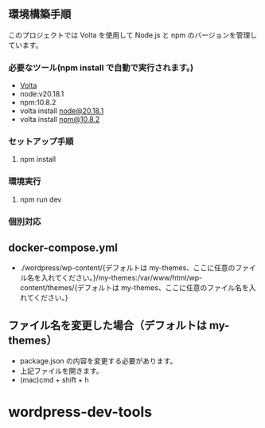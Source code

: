 ## 環境構築手順

このプロジェクトでは Volta を使用して Node.js と npm のバージョンを管理しています。

### 必要なツール(npm install で自動で実行されます。)

- [Volta](https://volta.sh/)
- node:v20.18.1
- npm:10.8.2
- volta install node@20.18.1
- volta install npm@10.8.2

### セットアップ手順

1. npm install

### 環境実行

1. npm run dev

### 個別対応

## docker-compose.yml

- ./wordpress/wp-content/{デフォルトは my-themes、ここに任意のファイル名を入れてください。}/my-themes:/var/www/html/wp-content/themes/{デフォルトは my-themes、ここに任意のファイル名を入れてください。}

## ファイル名を変更した場合（デフォルトは my-themes）

- package.json の内容を変更する必要があります。
- 上記ファイルを開きます。
- (mac)cmd + shift + h
# wordpress-dev-tools
